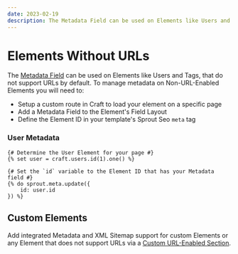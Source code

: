 ```yaml
---
date: 2023-02-19
description: The Metadata Field can be used on Elements like Users and Tags, that do not support URLs by default.
---
```


# Elements Without URLs

The [Metadata Field](./element-metadata-field.md) can be used on Elements like Users and Tags, that do not support URLs by default. To manage metadata on Non-URL-Enabled Elements you will need to:

- Setup a custom route in Craft to load your element on a specific page
- Add a Metadata Field to the Element's Field Layout
- Define the Element ID in your template's Sprout Seo `meta` tag

### User Metadata

``` twig
{# Determine the User Element for your page #}
{% set user = craft.users.id(1).one() %}

{# Set the `id` variable to the Element ID that has your Metadata field #}
{% do sprout.meta.update({
    id: user.id
}) %}
```

## Custom Elements

Add integrated Metadata and XML Sitemap support for custom Elements or any Element that does not support URLs via a [Custom URL-Enabled Section](./../sitemaps/custom-url-enabled-sections.md).
